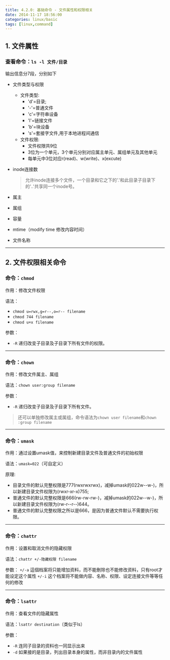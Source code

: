 ```yaml
---
title: 4.2.0: 基础命令 - 文件属性和权限相关
date: 2014-11-17 18:56:00
categories: linux/basic
tags: [linux,command]
---
```


## 1. 文件属性
### 查看命令：`ls -l 文件/目录`
输出信息分7段，分别如下  

- 文件类型与权限
  - 文件类型:
    - 'd'=目录;  
    - '-'=普通文件  
    - 'c'=字符串设备  
    - 'l'=链接文件  
    - 'b'=块设备  
    - 's'=套接字文件,用于本地进程间通信  
  - 文件权限:
    - 文件权限共9位  
    - 3位为一个单元，3个单元分别对应属主单元、属组单元及其他单元  
    - 每单元中3位对应r(read)、w(write)、x(excute)

- inode连接数
  > 允许inode连接多个文件，一个目录和它之下的'.'和此目录子目录下的'..'共享同一个inode号。  

- 属主

- 属组

- 容量

- mtime（modify time 修改内容时间）

- 文件名称

----

## 2. 文件权限相关命令
### 命令：`chmod ` 
作用：修改文件权限  

语法：  
- `chmod u=rwx,g=r--,o=r-- filename`
- `chmod 744 filename`
- `chmod u+x filename`

参数：
- `-R` 递归改变子目录及子目录下所有文件的权限。

----

### 命令：`chown`   
作用：修改文件属主、属组  

语法：`chown user:group filename` 

参数：
- `-R` 递归改变子目录及子目录下所有文件。

> 还可以单独修改属主或属组，命令语法为`chown user filename`和`chown :group filename`

----

### 命令：`umask` 
作用：通过设置umask值，来控制新建目录文件及普通文件的初始权限  

语法：`umask=022`（可自定义）  

原理:
- 目录文件的默认完整权限是777(rwxrwxrwx)，减掉umask的022w--w-)，所以新建目录文件权限为(rwxr-xr-x)755;
- 普通文件的默认完整权限是666(rw-rw-rw-)，减掉umask的022w--w-)，所以新建目录文件权限为(rw-r--r--)644。
- 普通文件的默认完整权限之所以是666，是因为普通文件默认不需要执行权限。

----

### 命令：`chattr`  
作用：设置和取消文件的隐藏权限  

语法：`chattr +/-隐藏权限 filename`  

参数：
 `+/-a` 這個档案将只能增加资料，而不能刪除也不能修改资料，只有root才能设定这个属性
 `+/-i` 这个档案将不能做内容、名称、权限、设定连接文件等等任何的修改

----

### 命令：`lsattr ` 
作用：查看文件的隐藏属性  

语法：`lsattr destination`（类似于ls）  

参数：  
- `-R` 连同子目录的资料也一同显示出来
- `-d` 如果接的是目录，列出目录本身的属性，而非目录内的文件属性
